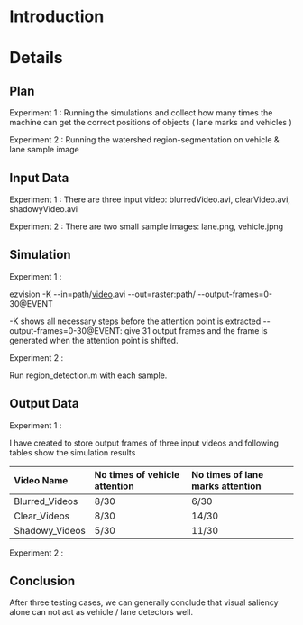 # Introduction #



# Details #

## Plan ##

Experiment 1 : Running the simulations and collect how many times the machine can get the correct positions of objects ( lane marks and vehicles )

Experiment 2 : Running the watershed region-segmentation on vehicle & lane sample image

## Input Data ##

Experiment 1 : There are three input video: blurredVideo.avi, clearVideo.avi, shadowyVideo.avi

Experiment 2 : There are two small sample images: lane.png, vehicle.jpng

## Simulation ##

Experiment 1 :

ezvision -K --in=path/[video](video.md).avi --out=raster:path/ --output-frames=0-30@EVENT

-K shows all necessary steps before the attention point is extracted
--output-frames=0-30@EVENT: give 31 output frames and the frame is generated when the attention point is shifted.

Experiment 2 :

Run region\_detection.m with each sample.

## Output Data ##

Experiment 1 :

I have created to store output frames of three input videos and following tables show the simulation results

| **Video Name** | **No times of vehicle attention** | **No times of lane marks attention** |
|:---------------|:----------------------------------|:-------------------------------------|
| Blurred\_Videos | 8/30                              | 6/30                                 |
| Clear\_Videos  | 8/30                              | 14/30                                |
| Shadowy\_Videos | 5/30                              | 11/30                                |

Experiment 2 :

## Conclusion ##

After three testing cases, we can generally conclude that visual saliency alone can not act as vehicle / lane detectors well.